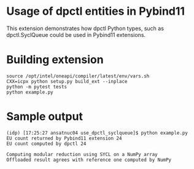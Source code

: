 # Usage of dpctl entities in Pybind11

This extension demonstrates how dpctl Python types,
such as dpctl.SyclQueue could be used in Pybind11
extensions.


# Building extension

```
source /opt/intel/oneapi/compiler/latest/env/vars.sh
CXX=icpx python setup.py build_ext --inplace
python -m pytest tests
python example.py
```

# Sample output

```
(idp) [17:25:27 ansatnuc04 use_dpctl_syclqueue]$ python example.py
EU count returned by Pybind11 extension 24
EU count computed by dpctl 24

Computing modular reduction using SYCL on a NumPy array
Offloaded result agrees with reference one computed by NumPy
```
